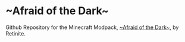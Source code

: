 # \~Afraid of the Dark\~

Github Repository for the Minecraft Modpack, [\~Afraid of the Dark\~](https://www.curseforge.com/minecraft/modpacks/afraid-of-the-dark-94xj), by Retinite.
